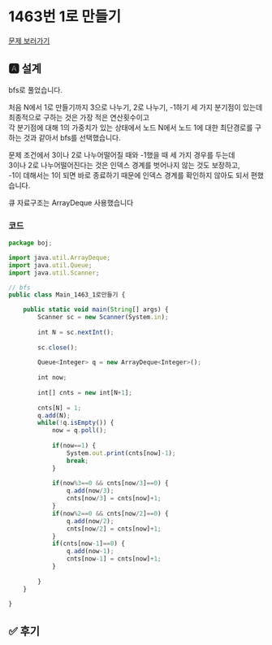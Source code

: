 # 1463번 1로 만들기
[문제 보러가기](https://www.acmicpc.net/problem/1463)

## 🅰 설계
bfs로 풀었습니다.

처음 N에서 1로 만들기까지 3으로 나누기, 2로 나누기, -1하기 세 가지 분기점이 있는데   
최종적으로 구하는 것은 가장 적은 연산횟수이고   
각 분기점에 대해 1의 가중치가 있는 상태에서 노드 N에서 노드 1에 대한 최단경로를 구하는 것과 같아서 bfs를 선택했습니다.

문제 조건에서 3이나 2로 나누어떨어질 때와 -1했을 때 세 가지 경우를 두는데   
3이나 2로 나누어떨어진다는 것은 인덱스 경계를 벗어나지 않는 것도 보장하고,   
-1이 데해서는 1이 되면 바로 종료하기 때문에 인덱스 경계를 확인하지 않아도 되서 편했습니다.

큐 자료구조는 ArrayDeque 사용했습니다

### 코드
```jsx
package boj;

import java.util.ArrayDeque;
import java.util.Queue;
import java.util.Scanner;

// bfs
public class Main_1463_1로만들기 {

	public static void main(String[] args) {
		Scanner sc = new Scanner(System.in);
		
		int N = sc.nextInt();
		
		sc.close();
		
		Queue<Integer> q = new ArrayDeque<Integer>();
		
		int now;
		
		int[] cnts = new int[N+1];
		
		cnts[N] = 1;
		q.add(N);
		while(!q.isEmpty()) {
			now = q.poll();
			
			if(now==1) {
				System.out.print(cnts[now]-1);
				break;
			}
			
			if(now%3==0 && cnts[now/3]==0) {
				q.add(now/3);
				cnts[now/3] = cnts[now]+1;
			}
			if(now%2==0 && cnts[now/2]==0) {
				q.add(now/2);
				cnts[now/2] = cnts[now]+1;
			}
			if(cnts[now-1]==0) {
				q.add(now-1);
				cnts[now-1] = cnts[now]+1;
			}
			
		}
	}

}

```

## ✅ 후기
